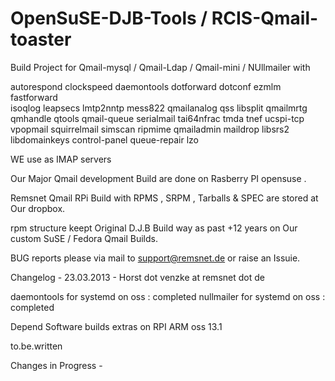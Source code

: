 

OpenSuSE-DJB-Tools / RCIS-Qmail-toaster 
===========================================

Build Project for Qmail-mysql / Qmail-Ldap  / Qmail-mini / NUllmailer  with 

autorespond clockspeed daemontools  dotforward dotconf ezmlm fastforward  
isoqlog leapsecs lmtp2nntp mess822 qmailanalog qss libsplit
qmailmrtg qmhandle qtools qmail-queue serialmail tai64nfrac tmda tnef ucspi-tcp
vpopmail squirrelmail simscan ripmime qmailadmin maildrop libsrs2 libdomainkeys
control-panel queue-repair lzo 

WE use as IMAP servers 

Our Major Qmail development Build are done on Rasberry PI opensuse .

Remsnet Qmail  RPi Build with RPMS , SRPM , Tarballs & SPEC are stored at Our dropbox.

rpm structure keept Original D.J.B Build way  as past +12 years on Our custom SuSE / Fedora  Qmail Builds.

BUG reports please via mail to support@remsnet.de or raise an Issuie.


Changelog - 23.03.2013 - Horst dot venzke at remsnet dot de

daemontools for systemd  on oss   : completed
nullmailer for systemd   on oss   : completed


Depend Software builds extras on RPI ARM oss 13.1

 to.be.written
 
Changes in  Progress  - 
